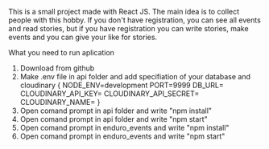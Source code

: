 This is a small project made with React JS. 
The main idea is to collect people with this hobby. 
If you don't have registration, you can see all events and read stories, but if you have registration you can write stories, make events and you can give your like for stories.

What you need to run aplication
1. Download from github
2. Make .env file in api folder and add specifiation of your database and cloudinary
{
NODE_ENV=development
PORT=9999
DB_URL=
CLOUDINARY_API_KEY=
CLOUDINARY_API_SECRET=
CLOUDINARY_NAME=
}
3. Open comand prompt in api folder and write "npm install"
4. Open comand prompt in api folder and write "npm start"
5. Open comand prompt in enduro_events and write "npm install"
6. Open comand prompt in enduro_events and write "npm start"
